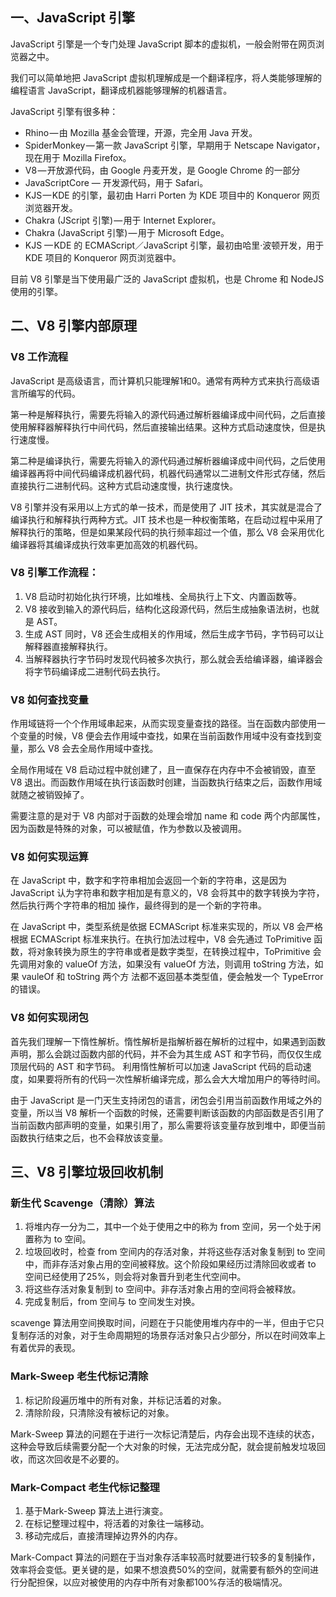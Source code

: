 ## 一、JavaScript 引擎

JavaScript 引擎是一个专门处理  JavaScript 脚本的虚拟机，一般会附带在网页浏览器之中。

我们可以简单地把 JavaScript 虚拟机理解成是一个翻译程序，将人类能够理解的编程语言 JavaScript，翻译成机器能够理解的机器语言。

JavaScript 引擎有很多种：

- Rhino — 由 Mozilla 基金会管理，开源，完全用 Java 开发。
- SpiderMonkey — 第一款 JavaScript 引擎，早期用于 Netscape Navigator，现在用于 Mozilla Firefox。
- V8 — 开放源代码，由 Google 丹麦开发，是 Google Chrome 的一部分
- JavaScriptCore — 开发源代码，用于 Safari。
- KJS — KDE 的引擎，最初由 Harri Porten 为 KDE 项目中的 Konqueror 网页浏览器开发。
- Chakra (JScript 引擎) — 用于 Internet Explorer。
- Chakra (JavaScript 引擎) — 用于 Microsoft Edge。
- KJS — KDE 的 ECMAScript／JavaScript 引擎，最初由哈里·波顿开发，用于 KDE 项目的 Konqueror 网页浏览器中。

目前 V8 引擎是当下使用最广泛的 JavaScript 虚拟机，也是 Chrome 和 NodeJS使用的引擎。

## 二、V8 引擎内部原理

### V8 工作流程

JavaScript 是高级语言，而计算机只能理解1和0。通常有两种方式来执行高级语言所编写的代码。

第一种是解释执行，需要先将输入的源代码通过解析器编译成中间代码，之后直接使用解释器解释执行中间代码，然后直接输出结果。这种方式启动速度快，但是执行速度慢。

第二种是编译执行，需要先将输入的源代码通过解析器编译成中间代码，之后使用编译器再将中间代码编译成机器代码，机器代码通常以二进制文件形式存储，然后直接执行二进制代码。这种方式启动速度慢，执行速度快。

V8 引擎并没有采用以上方式的单一技术，而是使用了 JIT 技术，其实就是混合了编译执行和解释执行两种方式。JIT 技术也是一种权衡策略，在启动过程中采用了解释执行的策略，但是如果某段代码的执行频率超过一个值，那么 V8 会采用优化编译器将其编译成执行效率更加高效的机器代码。

### V8 引擎工作流程：

1. V8 启动时初始化执行环境，比如堆栈、全局执行上下文、内置函数等。
2. V8 接收到输入的源代码后，结构化这段源代码，然后生成抽象语法树，也就是 AST。
3. 生成 AST 同时，V8 还会生成相关的作用域，然后生成字节码，字节码可以让解释器直接解释执行。
4. 当解释器执行字节码时发现代码被多次执行，那么就会丢给编译器，编译器会将字节码编译成二进制代码去执行。

### V8 如何查找变量

作用域链将一个个作用域串起来，从而实现变量查找的路径。当在函数内部使用一个变量的时候，V8 便会去作用域中查找，如果在当前函数作用域中没有查找到变量，那么 V8 会去全局作用域中查找。

全局作用域在 V8 启动过程中就创建了，且一直保存在内存中不会被销毁，直至 V8 退出。而函数作用域在执行该函数时创建，当函数执行结束之后，函数作用域就随之被销毁掉了。

需要注意的是对于 V8 内部对于函数的处理会增加 name 和 code 两个内部属性，因为函数是特殊的对象，可以被赋值，作为参数以及被调用。

### V8 如何实现运算

在 JavaScript 中，数字和字符串相加会返回一个新的字符串，这是因为 JavaScript 认为字符串和数字相加是有意义的，V8 会将其中的数字转换为字符，然后执行两个字符串的相加 操作，最终得到的是一个新的字符串。 

在 JavaScript 中，类型系统是依据 ECMAScript 标准来实现的，所以 V8 会严格根据 ECMAScript 标准来执行。在执行加法过程中，V8 会先通过 ToPrimitive 函数，将对象转换为原生的字符串或者是数字类型，在转换过程中，ToPrimitive 会先调用对象的 valueOf 方法，如果没有 valueOf 方法，则调用 toString 方法，如果 vauleOf 和 toString 两个方 法都不返回基本类型值，便会触发一个 TypeError 的错误。 

### V8 如何实现闭包

首先我们理解一下惰性解析。惰性解析是指解析器在解析的过程中，如果遇到函数声明，那么会跳过函数内部的代码，并不会为其生成 AST 和字节码，而仅仅生成顶层代码的 AST 和字节码。 利用惰性解析可以加速 JavaScript 代码的启动速度，如果要将所有的代码一次性解析编译完成，那么会大大增加用户的等待时间。 

由于 JavaScript 是一门天生支持闭包的语言，闭包会引用当前函数作用域之外的变量，所以当 V8 解析一个函数的时候，还需要判断该函数的内部函数是否引用了当前函数内部声明的变量，如果引用了，那么需要将该变量存放到堆中，即便当前函数执行结束之后，也不会释放该变量。

## 三、V8 引擎垃圾回收机制

### 新生代 Scavenge（清除）算法

1. 将堆内存一分为二，其中一个处于使用之中的称为 from 空间，另一个处于闲置称为 to 空间。
2. 垃圾回收时，检查 from 空间内的存活对象，并将这些存活对象复制到 to 空间中，而非存活对象占用的空间被释放。这个阶段如果经历过清除回收或者 to 空间已经使用了25%，则会将对象晋升到老生代空间中。
3. 将这些存活对象复制到 to 空间中。非存活对象占用的空间将会被释放。
4. 完成复制后，from 空间与 to 空间发生对换。

scavenge 算法用空间换取时间，问题在于只能使用堆内存中的一半，但由于它只复制存活的对象，对于生命周期短的场景存活对象只占少部分，所以在时间效率上有着优异的表现。

### Mark-Sweep 老生代标记清除

1. 标记阶段遍历堆中的所有对象，并标记活着的对象。
2. 清除阶段，只清除没有被标记的对象。

Mark-Sweep 算法的问题在于进行一次标记清楚后，内存会出现不连续的状态，这种会导致后续需要分配一个大对象的时候，无法完成分配，就会提前触发垃圾回收，而这次回收是不必要的。

### Mark-Compact 老生代标记整理

1. 基于Mark-Sweep 算法上进行演变。
2. 在标记整理过程中，将活着的对象往一端移动。
3. 移动完成后，直接清理掉边界外的内存。

Mark-Compact 算法的问题在于当对象存活率较高时就要进行较多的复制操作，效率将会变低。更关键的是，如果不想浪费50%的空间，就需要有额外的空间进行分配担保，以应对被使用的内存中所有对象都100%存活的极端情况。
